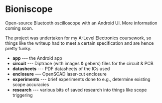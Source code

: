 # Bioniscope

Open-source Bluetooth oscilloscope with an Android UI.
More information coming soon.

The project was undertaken for my A-Level Electronics coursework, so things like the writeup had to meet a certain specification and are hence pretty funky.

 * **app** --- the Android app
 * **circuit** --- Diptrace (with images & gebers) files for the circuit & PCB
 * **datasheets** --- PDF datasheets of the ICs used
 * **enclosure** --- OpenSCAD laser-cut enclosure
 * **experiments** --- brief experiments done to e.g., determine existing scope accuracies
 * **research** --- various bits of saved research into things like scope triggering
